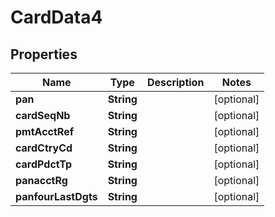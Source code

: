 

# CardData4

## Properties

Name | Type | Description | Notes
------------ | ------------- | ------------- | -------------
**pan** | **String** |  |  [optional]
**cardSeqNb** | **String** |  |  [optional]
**pmtAcctRef** | **String** |  |  [optional]
**cardCtryCd** | **String** |  |  [optional]
**cardPdctTp** | **String** |  |  [optional]
**panacctRg** | **String** |  |  [optional]
**panfourLastDgts** | **String** |  |  [optional]



